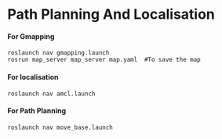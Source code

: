 # Path Planning And Localisation
#### For Gmapping
```
roslaunch nav gmapping.launch 
rosrun map_server map_server map.yaml  #To save the map

```
#### For localisation
```
roslaunch nav amcl.launch 

```
#### For Path Planning
```
roslaunch nav move_base.launch 

```
